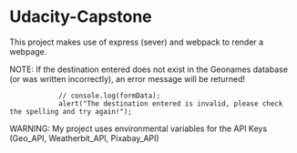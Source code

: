 # Udacity-Capstone

This project makes use of express (sever) and webpack to render a webpage. 

NOTE: If the destination entered does not exist in the Geonames database (or was written incorrectly), an error message will be returned!

                // console.log(formData);
                alert("The destination entered is invalid, please check the spelling and try again!");

WARNING: My project uses environmental variables for the API Keys (Geo_API, Weatherbit_API, Pixabay_API)